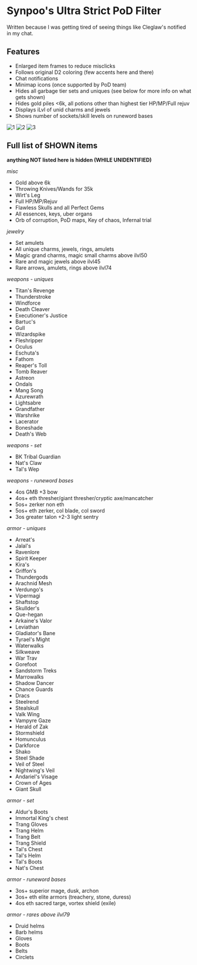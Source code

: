 # Synpoo's Ultra Strict PoD Filter
Written because I was getting tired of seeing things like Cleglaw's notified in my chat.

## Features
- Enlarged item frames to reduce misclicks
- Follows original D2 coloring (few accents here and there)
- Chat notifications
- Minimap icons (once supported by PoD team)
- Hides all garbage tier sets and uniques (see below for more info on what gets shown)
- Hides gold piles <6k, all potions other than highest tier HP/MP/Full rejuv
- Displays iLvl of unid charms and jewels
- Shows number of sockets/skill levels on runeword bases

![1](https://user-images.githubusercontent.com/80501583/110892700-6590bb80-82a9-11eb-8e30-565431cc19c0.jpg)
![2](https://user-images.githubusercontent.com/80501583/110892718-6cb7c980-82a9-11eb-9835-e5b81b707370.png)
![3](https://user-images.githubusercontent.com/80501583/110892723-6d506000-82a9-11eb-9fbe-69c4834dfa3e.jpg)

## Full list of SHOWN items
**anything NOT listed here is hidden (WHILE UNIDENTIFIED)**

*misc*
- Gold above 6k
- Throwing Knives/Wands for 35k
- Wirt's Leg
- Full HP/MP/Rejuv
- Flawless Skulls and all Perfect Gems
- All essences, keys, uber organs
- Orb of corruption, PoD maps, Key of chaos, Infernal trial  

*jewelry*
- Set amulets
- All unique charms, jewels, rings, amulets
- Magic grand charms, magic small charms above ilvl50
- Rare and magic jewels above ilvl45
- Rare arrows, amulets, rings above ilvl74  

*weapons - uniques*
- Titan's Revenge
- Thunderstroke
- Windforce
- Death Cleaver
- Executioner's Justice
- Bartuc's
- Gull
- Wizardspike
- Fleshripper
- Oculus
- Eschuta's
- Fathom
- Reaper's Toll
- Tomb Reaver
- Astreon
- Ondals
- Mang Song
- Azurewrath
- Lightsabre
- Grandfather
- Warshrike
- Lacerator
- Boneshade
- Death's Web

*weapons - set*
- BK Tribal Guardian
- Nat's Claw
- Tal's Wep

*weapons - runeword bases*
- 4os GMB +3 bow
- 4os+ eth thresher/giant thresher/cryptic axe/mancatcher
- 5os+ zerker non eth
- 5os+ eth zerker, col blade, col sword
- 3os greater talon +2-3 light sentry

*armor - uniques*
- Arreat's
- Jalal's
- Ravenlore
- Spirit Keeper
- Kira's
- Griffon's
- Thundergods
- Arachnid Mesh
- Verdungo's
- Vipermagi
- Shaftstop
- Skullder's
- Que-hegan
- Arkaine's Valor
- Leviathan
- Gladiator's Bane
- Tyrael's Might
- Waterwalks
- Silkweave
- War Trav
- Gorefoot
- Sandstorm Treks
- Marrowalks
- Shadow Dancer
- Chance Guards
- Dracs
- Steelrend
- Stealskull
- Valk Wing
- Vampyre Gaze
- Herald of Zak
- Stormshield
- Homunculus
- Darkforce
- Shako
- Steel Shade
- Veil of Steel
- Nightwing's Veil
- Andariel's Visage
- Crown of Ages
- Giant Skull

*armor - set*
- Aldur's Boots
- Immortal King's chest
- Trang Gloves
- Trang Helm
- Trang Belt
- Trang Shield
- Tal's Chest
- Tal's Helm
- Tal's Boots
- Nat's Chest

*armor - runeword bases*
- 3os+ superior mage, dusk, archon
- 3os+ eth elite armors (treachery, stone, duress)
- 4os eth sacred targe, vortex shield (exile)

*armor - rares above ilvl79*
- Druid helms
- Barb helms
- Gloves
- Boots
- Belts
- Circlets
